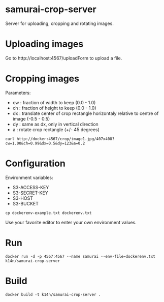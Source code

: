 # samurai-crop-server


Server for uploading, cropping and rotating images. 



# Uploading images

Go to http://localhost:4567/uploadForm to upload a file.




# Cropping images


Parameters:

* cw : fraction of width to keep (0.0 - 1.0)
* ch : fraction of height to keep (0.0 - 1.0)
* dx : translate center of crop rectangle horizontaly relative to centre of image (-0.5 - 0.5)
* dy : same as dx, only in vertical direction
* a  : rotate crop rectangle (+/- 45 degrees)


```
curl http://docker:4567/crop/image1.jpg/407x408?cw=1.00&ch=0.99&dx=0.5&dy=123&a=0.2
```




# Configuration

Environment variables:

* S3-ACCESS-KEY
* S3-SECRET-KEY
* S3-HOST
* S3-BUCKET


```
cp dockerenv-example.txt dockerenv.txt
```


Use your favorite editor to enter your own environment values.


# Run
```
docker run -d -p 4567:4567 --name samurai --env-file=dockerenv.txt  k14n/samurai-crop-server
```





# Build

```
docker build -t k14n/samurai-crop-server .
```

